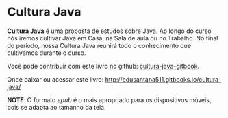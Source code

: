 # Cultura Java

**Cultura Java** é uma proposta de estudos sobre Java. Ao longo do curso nós iremos cultivar Java em Casa, na Sala de aula ou no Trabalho.
No final do período, nossa Cultura Java reunirá todo o conhecimento que cultivamos durante o curso.

Você pode contribuir com este livro no github: [cultura-java-gitbook](https://github.com/edusantana/cultura-java-gitbook).

Onde baixar ou acessar este livro: http://edusantana511.gitbooks.io/cultura-java/

**NOTE**: O formato *epub* é o mais apropriado para os dispositivos móveis, pois se adapta ao tamanho da tela.
